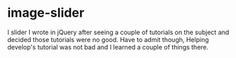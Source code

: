 # image-slider
I slider I wrote in jQuery after seeing a couple of tutorials on the subject and decided those tutorials were no good.
Have to admit though, Helping develop's tutorial was not bad and I learned a couple of things there.
